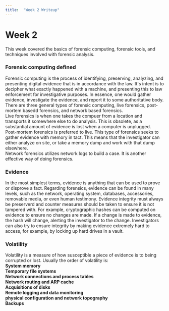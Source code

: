 ```yaml
---
title:  "Week 2 Writeup"
---
```


# Week 2

This week covered the basics of forensic computing, forensic tools, and techniques involved with forensic analysis.   
### Forensic computing defined
Forensic computing is the process of identifying, preserving, analyzing, and presenting digital evidence that is in accordance with the law. It's intent is to decipher what exactly happened with a machine, and presenting this to law enforcement for investigative purposes. In essence, one would gather evidence, investigate the evidence, and report it to some authoritative body. There are three general types of forensic computing, live forensics, post-mortem basedd forensics, and network based forensics.   
Live forensics is when one takes the compuer from a location and transports it somewhere else to do analysis. This is obsolete, as a substantial amount of evidence is lost when a computer is unplugged.   
Post-mortem forensics is preferred to live. This type of forensics seeks to gather evidence with memory in tact. This means that the investigator can either analyze on site, or take a memory dump and work with that dump elsewhere.   
Network forensics utilizes network logs to build a case. It is another effective way of doing forensics.   
### Evidence   
In the most simplest terms, evidence is anything that can be used to prove or disprove a fact. Regarding forensics, evidence can be found in many levels, such as the network, operating system, databases, accessories, removable media, or even human testimony. Evidence integrity must always be preserverd and counter measures should be taken to ensure it is not tampered with. For example, cryptographic hashes can be computed on evidence to ensure no changes are made. If a change is made to evidence, the hash will change, alerting the investigator to the change. Investigators can also try to ensure integrity by making evidence extremely hard to access, for example, by locking up hard drives in a vault.
### Volatility   
Volatility is a measure of how susceptible a piece of evidence is to being corrupted or lost. Usually the order of volatility is:   
**System memory**   
**Temporary file systems**   
**Network connections and process tables**   
**Network routing and ARP cache**   
**Acquisitions of disks**   
**Remote logging and data monitoring**   
**physical configuration and network topography**   
**Backups**   
